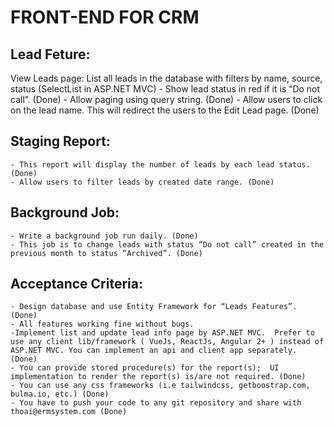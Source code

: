 # FRONT-END FOR CRM
## Lead Feture:
View Leads page: List all leads in the database with filters by name, source, status (SelectList in ASP.NET MVC)
    - Show lead status in red if it is “Do not call”. (Done)
    - Allow paging using query string. (Done)
    - Allow users to click on the lead name. This will redirect the users to the Edit Lead page. (Done)

## Staging Report:
    - This report will display the number of leads by each lead status. (Done)
    - Allow users to filter leads by created date range. (Done)

## Background Job:
    - Write a background job run daily. (Done)
    - This job is to change leads with status “Do not call” created in the previous month to status “Archived”. (Done)

## Acceptance Criteria:
    - Design database and use Entity Framework for “Leads Features”. (Done)
    - All features working fine without bugs. 
    -Implement list and update lead info page by ASP.NET MVC.  Prefer to use any client lib/framework ( VueJs, ReactJs, Angular 2+ ) instead of ASP.NET MVC. You can implement an api and client app separately. (Done)
    - You can provide stored procedure(s) for the report(s);  UI implementation to render the report(s) is/are not required. (Done)
    - You can use any css frameworks (i.e tailwindcss, getboostrap.com, bulma.io, etc.) (Done)
    - You have to push your code to any git repository and share with thoai@ermsystem.com (Done)



